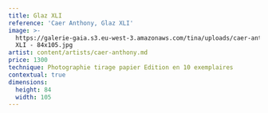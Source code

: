 ```yaml
---
title: Glaz XLI
reference: 'Caer Anthony, Glaz XLI'
image: >-
  https://galerie-gaia.s3.eu-west-3.amazonaws.com/tina/uploads/caer-anthony/galerie-gaia-caer-anthonyGLAZ
  XLI - 84x105.jpg
artist: content/artists/caer-anthony.md
price: 1300
technique: Photographie tirage papier Edition en 10 exemplaires
contextual: true
dimensions:
  height: 84
  width: 105
---
```


